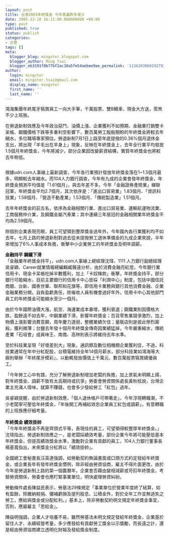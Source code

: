 ```yaml
---
layout: post
title: 台灣2005年終獎金 今年普遍跌多漲少
date: 2005-12-10 16:11:00.000000000 +08:00
type: post
published: true
status: publish
categories:
- 企管
tags: []
meta:
  blogger_blog: mingster.blogspot.com
  blogger_author: Ming Tsai
  blogger_eb3191f8b77bf2ac10a5fe54aebee9ae_permalink: '113610306019279393'
author:
  login: mingster
  email: mingster.tsai@gmail.com
  display_name: mingster
  first_name: ''
  last_name: ''
---
```

<p>鴻海集團年終尾牙犒賞員工一向大手筆，千萬股票、雙B轎車、現金大方送，羨煞不少上班族。</p>
<p>在勞退新制效應及今年政治惡鬥、油價上漲、企業獲利不如預期、金融業打銷雙卡呆帳、鋼鐵價格下跌等多重利空影響下，數百萬勞工殷殷期盼的年終獎金將較去年縮水，多位職場專家預估，勞退新制7月1日上路至年底提撥的0.36%個月退休金支出，將出現「羊毛出在羊身上」現象，反映在年終獎金上，去年全行業平均發放1.5個月年終獎金，今年將減少，部分企業因改變薪資結構，實質年終獎金也將較去年稍低。</p>
<p><a href="http://bp2.blogger.com/_i0VzdspWXjI/RvID4wxP2oI/AAAAAAAAAI8/wx8CQpcxEgI/s1600-h/13.jpg"><img id="BLOGGER_PHOTO_ID_5112152800717953666" alt="" src="/img/13.jpg" border="0" /></a></p>
<p>根據udn.com人事線上最新調查，今年各行業預計發放年終獎金落在1~1.5個月最多，明顯較去年縮水。而104人力銀行調查，今年有九成的企業會發年終獎金，年終獎金預測平均值是「1.61個月」，與去年差不多。今年「金融證券產險業」蟬聯冠軍，年終獎金平均2.7個月，其次依序是：「進出口貿易業」1.83個月、「資訊科技業」1.58個月、「營造不動產業」1.53個月、「傳統製造業」1.51個月。</p>
<p>去年年終獎金的前五名，依序為金融相關行業、進出口貿易業、運輸航運物流業、工商服務仲介業，及鋼鐵金屬汽車業；其中連續三年居冠的金融相關業年終獎金平均為2.59個月。</p>
<p>除個別企業表現亮眼，員工可望領到豐厚獎金過年外，今年國內各行業獲利均不如去年，七月上路的勞退新制對過去從未提撥勞工退休準備金的九成企業來說，半年來增加了6%人事成本負擔，衝擊中小企業勞工的年終獎金及明年調薪。 </p>
<p><b>金融持平 鋼鐵下滑<br /></b>「金融業年終獎金持平」，udn.com人事線上總經理沈瑋、1111 人力銀行副總經理吳睿穎、Career就業情報總編輯臧聲遠分析，由於消費金融亮紅燈，今年銀行業信用卡、現金卡呆帳吃掉半數獲利，加上「卡奴條款」衝擊，年終獎金持平，部分銀行可能縮水，目前主要銀行的信用卡中心皆採「利潤中心」制度，包括中國信託商銀、台新、國泰世華、聯邦和花旗等，即信用卡業務與銀行其他消費金融、企業金融業務分開，自負盈虧責任，除催收人員有機會過好年外，信用卡中心其他部門員工的年終獎金可能縮水至少一個月。</p>
<p>由於今年國際油價大漲，航空、海運業成本暴增，獲利衰退；鋼鐵業則因價格大跌，盈餘遠不如去年，中鋼業績下滑，影響年終獎金；百貨零售業競爭激烈，加上物價上漲影響消費意願，周年慶力道弱，整體業績欠佳；量販店則是彼此慘烈廝殺，獲利微薄；台鹽去年發十個月年終獎金傳奇因業績猛掉，今年嚴重縮水，傳統產業「石垣會」成員味王、南僑、高林則表示將維持去年水準。</p>
<p>至於科技業呈現「好壞差別大」現象，通訊類及數位相機類企業獲利佳，不過，科技業通常在年中分紅配股，台積電維持全年14個月薪水，部分科技業如鴻海等大廠則舉辦「年終尾牙模彩」，以動輒發放價值上千萬元、數百萬股票犒賞績優員工。</p>
<p>「今年勞工心中有譜，充分了解勞退新制增加老闆的負擔，加上景氣未明顯上揚，對年終獎金、調薪不致有太高期待或抗爭」勞委會勞資關係處長黃秋桂說，台灣企業主充滿人情味，就算不賺錢，也會多少發給勞工「紅包」過年。</p>
<p>吳睿穎提醒，由於勞退新制效應，「個人退休帳戶可帶著走」，今年浮現轉職潮，不少老闆寧可壓低年終獎金，「年後開工再補給效忠企業員工紅包或調薪」，有意轉職的上班族應仔細考量。<br /><b><br />年終獎金 績效掛帥</b><br />「今年年終獎金不再是齊頭式平等，表現佳的員工，可望領得較豐厚年終獎金。」沈瑋指出，勞退新制效應之一，是老闆採績效考量，部份企業今年將可能壓低基本年終獎金，但提高績效獎金水準，激勵對企業有貢獻的員工，104人力銀行董事長楊基寬指出，未來獎金分紅將以「績效掛帥」。</p>
<p>全國總工會秘書長汪英達強調，如勞動契約無論書面或口頭方式約定發給年終獎金，或企業長年有發年終獎金慣例，除非經由勞資協商，雇主不得片面更改，由於今年是勞退新制上路的第一個農曆年，企業會否藉由變相減薪或苛扣年終獎金，考驗勞資關係，勞委會也應盯緊事業單位，明快處理勞資糾紛。</p>
<p>勞動條件處長陳益民表示，勞基法29條規定「事業單位於營業年度終了結算，如有盈餘，除繳納稅捐、彌補虧損及提列股息、公積金外，對於全年工作並無過失之勞工，應給與獎金或分配紅利。」基本上，除非勞動契約明文規定年終獎金事宜，否則，應屬雇主「恩給金」。</p>
<p>陳益明強調，企業人才培養不易，雖然勞基法未明文規定發給年終獎金，企業基於留住人才、永續經營考量，多少應發給有貢獻勞工獎金以示獎勵，而長遠之計，還是經由勞資協商建立透明化財報及發給獎金制度。</p>
